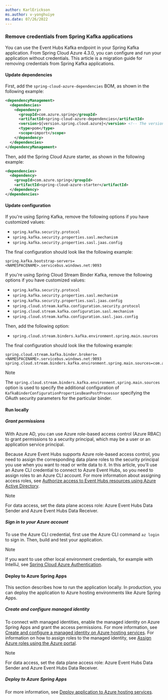```yaml
---
author: KarlErickson
ms.author: v-yonghuiye
ms.date: 07/26/2022
---
```


### Remove credentials from Spring Kafka applications

You can use the Event Hubs Kafka endpoint in your Spring Kafka application. From Spring Cloud Azure 4.3.0, you can configure and run your application without credentials. This article is a migration guide for removing credentials from Spring Kafka applications.

#### Update dependencies

First, add the `spring-cloud-azure-dependencies` BOM, as shown in the following example:

```xml
<dependencyManagement>
  <dependencies>
    <dependency>
      <groupId>com.azure.spring</groupId>
      <artifactId>spring-cloud-azure-dependencies</artifactId>
      <version>${version.spring.cloud.azure}</version> <!-- The version for spring-cloud-azure-dependencies is 4.3.0+. -->
      <type>pom</type>
      <scope>import</scope>
    </dependency>
  </dependencies>
</dependencyManagement>
```

Then, add the Spring Cloud Azure starter, as shown in the following example:

```xml
<dependencies>
  <dependency>
    <groupId>com.azure.spring</groupId>
    <artifactId>spring-cloud-azure-starter</artifactId>
  </dependency>
</dependencies>
```

#### Update configuration

If you're using Spring Kafka, remove the following options if you have customized values:

- `spring.kafka.security.protocol`
- `spring.kafka.security.properties.sasl.mechanism`
- `spring.kafka.security.properties.sasl.jaas.config`

The final configuration should look like the following example:

```properties
spring.kafka.bootstrap-servers=<NAMESPACENAME>.servicebus.windows.net:9093
```

If you're using Spring Cloud Stream Binder Kafka, remove the following options if you have customized values:

- `spring.kafka.security.protocol`
- `spring.kafka.security.properties.sasl.mechanism`
- `spring.kafka.security.properties.sasl.jaas.config`
- `spring.cloud.stream.kafka.configuration.security.protocol`
- `spring.cloud.stream.kafka.configuration.sasl.mechanism`
- `spring.cloud.stream.kafka.configuration.sasl.jaas.config`

Then, add the following option:

- `spring.cloud.stream.binders.kafka.environment.spring.main.sources`

The final configuration should look like the following example:

```properties
spring.cloud.stream.kafka.binder.brokers=<NAMESPACENAME>.servicebus.windows.net:9093
spring.cloud.stream.binders.kafka.environment.spring.main.sources=com.azure.spring.cloud.autoconfigure.kafka.AzureKafkaSpringCloudStreamConfiguration
```

> [!NOTE]
> The `spring.cloud.stream.binders.kafka.environment.spring.main.sources` option is used to specify the additional configuration of `KafkaBinderConfigurationPropertiesBeanPostProcessor` specifying the OAuth security parameters for the particular binder.

#### Run locally

##### Grant permissions

With Azure AD, you can use Azure role-based access control (Azure RBAC) to grant permissions to a security principal, which may be a user or an application service principal.

Because Azure Event Hubs supports Azure role-based access control, you need to assign the corresponding data plane roles to the security principal you use when you want to read or write data to it. In this article, you'll use an Azure CLI credential to connect to Azure Event Hubs, so you need to assign roles to an Azure CLI account. For more information about assigning access roles, see [Authorize access to Event Hubs resources using Azure Active Directory](/azure/event-hubs/authorize-access-azure-active-directory).

> [!NOTE]
> For data access, set the data plane access role: Azure Event Hubs Data Sender and Azure Event Hubs Data Receiver.

##### Sign in to your Azure account

To use the Azure CLI credential, first use the Azure CLI command `az login` to sign in. Then, build and test your application.

> [!NOTE]
> If you want to use other local environment credentials, for example with IntelliJ, see [Spring Cloud Azure Authentication](/azure/developer/java/spring-framework/spring-cloud-azure#spring-cloud-azure-authentication).

#### Deploy to Azure Spring Apps

This section describes how to run the application locally. In production, you can deploy the application to Azure hosting environments like Azure Spring Apps.

##### Create and configure managed identity

To connect with managed identities, enable the managed identity on Azure Spring Apps and grant the access permissions. For more information, see [Create and configure a managed identity on Azure hosting services](../../spring-cloud-azure-appendix.md#create-and-configure-a-managed-identity-on-azure-hosting-services). For information on how to assign roles to the managed identity, see [Assign Azure roles using the Azure portal](/azure/role-based-access-control/role-assignments-portal).

> [!NOTE]
> For data access, set the data plane access role: Azure Event Hubs Data Sender and Azure Event Hubs Data Receiver.

##### Deploy to Azure Spring Apps

For more information, see [Deploy application to Azure hosting services](../../spring-cloud-azure-appendix.md#deploy-application-to-azure-hosting-services).
